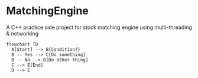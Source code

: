 # MatchingEngine
A C++ practice side project for stock matching engine using multi-threading &amp; networking
```mermaid
flowchart TD
  A[Start] --> B{Condition?}
  B -- Yes --> C[Do something]
  B -- No --> D[Do other thing]
  C --> E[End]
  D --> E
```
